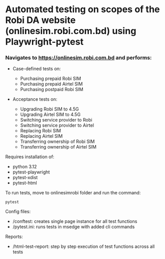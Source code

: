 # Automated testing on scopes of the Robi DA website (onlinesim.robi.com.bd) using Playwright-pytest
### Navigates to https://onlinesim.robi.com.bd and performs:

+ Case-defined tests on:
  - Purchasing prepaid Robi SIM
  - Purchasing prepaid Airtel SIM
  - Purchasing postpaid Robi SIM
    
+ Acceptance tests on:
  - Upgrading Robi SIM to 4.5G
  - Upgrading Airtel SIM to 4.5G
  - Switching service provider to Robi
  - Switching service provider to Airtel
  - Replacing Robi SIM
  - Replacing Airtel SIM
  - Transferring ownership of Robi SIM
  - Transferring ownership of Airtel SIM

Requires installation of:
- python 3.12
- pytest-playwright
- pytest-xdist
- pytest-html

To run tests, move to onlinesimrobi folder and run the command:

```
pytest
```

Config files:
+ /conftest: creates single page instance for all test functions
+ /pytest.ini: runs tests in msedge with added cli commands

Reports:
+ /html-test-report: step by step execution of test functions across all tests
